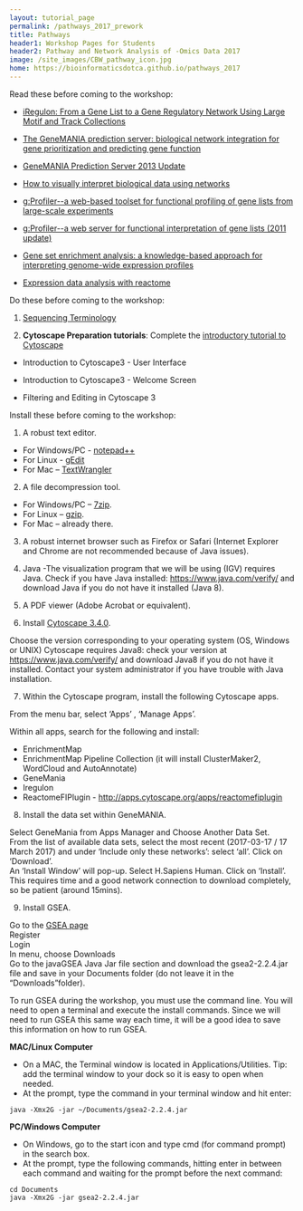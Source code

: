 ```yaml
---
layout: tutorial_page
permalink: /pathways_2017_prework
title: Pathways
header1: Workshop Pages for Students
header2: Pathway and Network Analysis of -Omics Data 2017
image: /site_images/CBW_pathway_icon.jpg
home: https://bioinformaticsdotca.github.io/pathways_2017
---
```


Read these before coming to the workshop:

* [iRegulon: From a Gene List to a Gene Regulatory Network Using Large Motif and Track Collections](http://www.ncbi.nlm.nih.gov/pubmed/25058159)
  
* [The GeneMANIA prediction server: biological network integration for gene prioritization and predicting gene function](http://www.ncbi.nlm.nih.gov/pubmed/20576703)
  
* [GeneMANIA Prediction Server 2013 Update](http://www.ncbi.nlm.nih.gov/pubmed/23794635)
  
* [How to visually interpret biological data using networks](http://www.ncbi.nlm.nih.gov/pubmed/19816451)
  
* [g:Profiler--a web-based toolset for functional profiling of gene lists from large-scale experiments](http://www.ncbi.nlm.nih.gov/pubmed/17478515)
  
* [g:Profiler--a web server for functional interpretation of gene lists (2011 update)](http://www.ncbi.nlm.nih.gov/pubmed/21646343)
  
* [Gene set enrichment analysis: a knowledge-based approach for interpreting genome-wide expression profiles](http://www.ncbi.nlm.nih.gov/pubmed/16199517)
  
* [Expression data analysis with reactome](http://www.ncbi.nlm.nih.gov/pubmed/25754994)  

Do these before coming to the workshop:

1) [Sequencing Terminology](http://www.ncbi.nlm.nih.gov/projects/genome/glossary.shtml)

2)  **Cytoscape Preparation tutorials**: Complete the [introductory tutorial to Cytoscape](http://opentutorials.cgl.ucsf.edu/index.php/Portal:Cytoscape3)

* Introduction to Cytoscape3 - User Interface

* Introduction to Cytoscape3 - Welcome Screen

* Filtering and Editing in Cytoscape 3

Install these before coming to the workshop:

1) A robust text editor.   

* For Windows/PC - [notepad++](http://notepad-plus-plus.org/)  
* For Linux - [gEdit](http://projects.gnome.org/gedit/)  
* For Mac – [TextWrangler](http://www.barebones.com/products/textwrangler/download.html)

2) A file decompression tool.  

* For Windows/PC – [7zip](http://www.7-zip.org/).  
* For Linux – [gzip](http://www.gzip.org).   
* For Mac – already there.

3) A robust internet browser such as Firefox or Safari (Internet Explorer and Chrome are not recommended because of Java issues).

4) Java -The visualization program that we will be using (IGV) requires Java. Check if you have Java installed: https://www.java.com/verify/ and download Java if you do not have it installed (Java 8).

5) A PDF viewer (Adobe Acrobat or equivalent).

6) Install [Cytoscape 3.4.0](http://chianti.ucsd.edu/cytoscape-3.4.0/).  

Choose the version corresponding to your operating system (OS, Windows or UNIX) 
Cytoscape requires Java8: check your version at  https://www.java.com/verify/ and download Java8 if you do not have it installed. Contact your system administrator if you have trouble with Java installation. 

7) Within the Cytoscape program, install the following Cytoscape apps.  

From the menu bar, select ‘Apps’ , ‘Manage Apps’.
 
Within all apps, search for the following and install:  

 * EnrichmentMap 
 * EnrichmentMap Pipeline Collection (it will install ClusterMaker2, WordCloud and AutoAnnotate) 
 * GeneMania 
 * Iregulon  
 * ReactomeFIPlugin - http://apps.cytoscape.org/apps/reactomefiplugin  
 
 
8) Install the data set within GeneMANIA.

Select GeneMania from Apps Manager and Choose Another Data Set.  
From the list of available data sets, select the most recent (2017-03-17 / 17 March 2017) and under ‘Include only these networks’: select ‘all’. Click on ‘Download’.  
An ‘Install Window’ will pop-up. Select H.Sapiens Human. Click on ‘Install’.  
This requires time and a good network connection to download completely, so be patient (around 15mins).  

  
9) Install GSEA.  

Go to the [GSEA page](http://www.broadinstitute.org/gsea/index.jsp)    
Register  
Login  
In menu, choose Downloads  
Go to the javaGSEA Java Jar file section and download the gsea2-2.2.4.jar file and save in your Documents folder (do not leave it in the “Downloads”folder).  
 
To run GSEA during the workshop, you must use the command line. You will need to open a terminal and execute the install commands. Since we will need to run GSEA this same way each time, it will be a good idea to save this information on how to run GSEA.
 
**MAC/Linux Computer** 

* On a MAC, the Terminal window is located in Applications/Utilities. Tip: add the terminal window to your dock so it is easy to open when needed.  
* At the prompt, type the command in your terminal window and hit enter:

```
java -Xmx2G -jar ~/Documents/gsea2-2.2.4.jar
```

**PC/Windows Computer** 

* On Windows, go to the start icon and type cmd (for command prompt) in the search box.  
* At the prompt, type the following commands, hitting enter in between each command and waiting for the prompt before the next command:

```
cd Documents
java -Xmx2G -jar gsea2-2.2.4.jar
```
